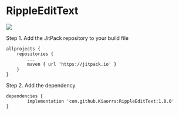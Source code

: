 # RippleEditText

[![](https://jitpack.io/v/Kiaorra/RippleEditText.svg)](https://jitpack.io/#Kiaorra/RippleEditText)


Step 1. Add the JitPack repository to your build file

	allprojects {
		repositories {
			...
			maven { url 'https://jitpack.io' }
		}
	}
  
Step 2. Add the dependency

	dependencies {
	        implementation 'com.github.Kiaorra:RippleEditText:1.0.0'
	}
